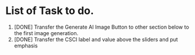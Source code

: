 # List of Task to do.  

1. [DONE] Transfer the Generate AI Image Button to other section below to the first image generation.
2. [DONE] Transfer the CSCI label and value above the sliders and put emphasis